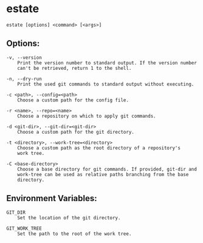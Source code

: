 # estate

    estate [options] <command> [<args>]

## Options:

    -v, --version
        Print the version number to standard output. If the version number
        can't be retrieved, return 1 to the shell.

    -n, --dry-run
        Print the used git commands to standard output without executing.

    -c <path>, --config=<path>
        Choose a custom path for the config file.

    -r <name>, --repo=<name>
        Choose a repository on which to apply git commands.

    -d <git-dir>, --git-dir=<git-dir>
        Choose a custom path for the git directory.

    -t <directory>, --work-tree=<directory>
        Choose a custom path as the root directory of a repository's
        work tree.

    -C <base-directory>
        Choose a base directory for git commands. If provided, git-dir and
        work-tree can be used as relative paths branching from the base
        directory.

## Environment Variables:

    GIT_DIR
        Set the location of the git directory.

    GIT_WORK_TREE
        Set the path to the root of the work tree.
